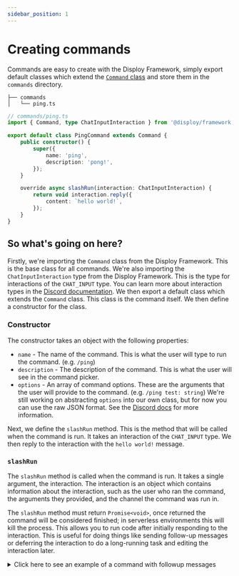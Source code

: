 ```yaml
---
sidebar_position: 1
---
```


# Creating commands

Commands are easy to create with the Disploy Framework, simply export default classes which extend the [`Command` class](/docs/Documentation/framework/classes/Command) and store them in the `commands` directory.

```
├── commands
│   └── ping.ts
```

```ts
// commands/ping.ts
import { Command, type ChatInputInteraction } from '@disploy/framework';

export default class PingCommand extends Command {
	public constructor() {
		super({
			name: 'ping',
			description: 'pong!',
		});
	}

	override async slashRun(interaction: ChatInputInteraction) {
		return void interaction.reply({
			content: `hello world!`,
		});
	}
}
```

## So what's going on here?

Firstly, we're importing the `Command` class from the Disploy Framework. This is the base class for all commands. We're also importing the `ChatInputInteraction` type from the Disploy Framework. This is the type for interactions of the `CHAT_INPUT` type. You can learn more about interaction types in the [Discord documentation](https://discord.com/developers/docs/interactions/application-commands#application-command-object-application-command-types). We then export a default class which extends the `Command` class. This class is the command itself. We then define a constructor for the class.

### Constructor

The constructor takes an object with the following properties:

- `name` - The name of the command. This is what the user will type to run the command. (e.g. `/ping`)
- `description` - The description of the command. This is what the user will see in the command picker.
- `options` - An array of command options. These are the arguments that the user will provide to the command. (e.g. `/ping test: string`) We're still working on abstracting `options` into our own class, but for now you can use the raw JSON format. See the [Discord docs](https://discord.com/developers/docs/interactions/application-commands#application-command-object-application-command-option-structure) for more information.

Next, we define the `slashRun` method. This is the method that will be called when the command is run. It takes an interaction of the `CHAT_INPUT` type. We then reply to the interaction with the `hello world!` message.

### `slashRun`

The `slashRun` method is called when the command is run. It takes a single argument, the interaction. The interaction is an object which contains information about the interaction, such as the user who ran the command, the arguments they provided, and the channel the command was run in.

The `slashRun` method must return `Promise<void>`, once returned the command will be considered finished; in serverless environments this will kill the process. This allows you to run code after initially responding to the interaction. This is useful for doing things like sending follow-up messages or deferring the interaction to do a long-running task and editing the interaction later.

<details>
  <summary> Click here to see an example of a command with followup messages </summary>

```ts
import { Command, type ChatInputInteraction } from '@disploy/framework';

export default class HeyCommand extends Command {
	public constructor() {
		super({
			name: 'hey',
			description: 'heyy!',
		});
	}

	override async slashRun(interaction: ChatInputInteraction) {
		interaction.deferReply(); // Initial response

		await new Promise((resolve) => setTimeout(resolve, 2000));

		interaction.editReply({
			content: `Just wanted to say hey!`,
		}); // Follow up message

		// Command is implicitly returned here
	}
}
```

</details>

